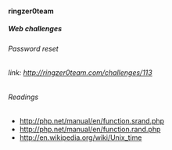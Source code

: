 #### ringzer0team
##### Web challenges
###### Password reset
###### link: http://ringzer0team.com/challenges/113

###### Readings  
* http://php.net/manual/en/function.srand.php
* http://php.net/manual/en/function.rand.php
* http://en.wikipedia.org/wiki/Unix_time
